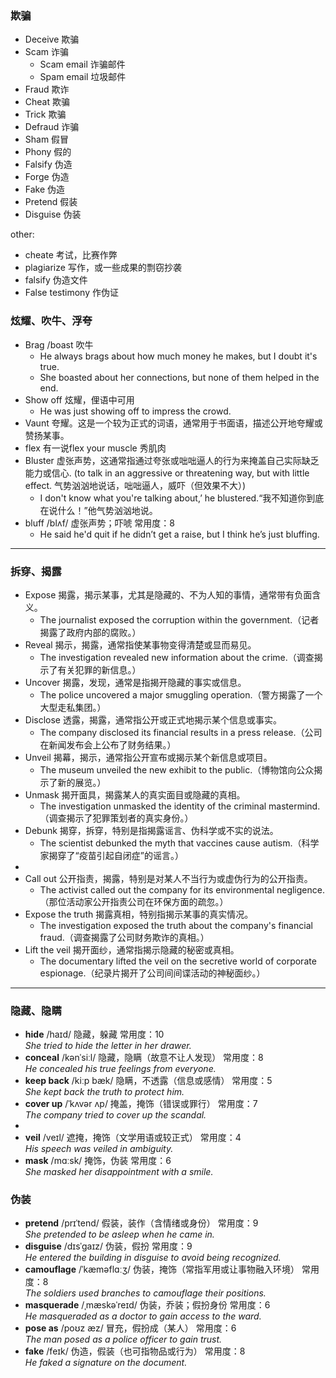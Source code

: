 ### 欺骗
- Deceive 欺骗
- Scam 诈骗
  - Scam email 诈骗邮件
  - Spam email 垃圾邮件
- Fraud 欺诈
- Cheat 欺骗
- Trick 欺骗
- Defraud 诈骗
- Sham 假冒
- Phony 假的
- Falsify 伪造 
- Forge 伪造
- Fake 伪造
- Pretend 假装
- Disguise 伪装

other:
- cheate 考试，比赛作弊
- plagiarize 写作，或一些成果的剽窃抄袭 
- falsify 伪造文件 
- False testimony 作伪证

### 炫耀、吹牛、浮夸
- Brag /boast 吹牛
  - He always brags about how much money he makes, but I doubt it's true.
  - She boasted about her connections, but none of them helped in the end.
- Show off  炫耀，俚语中可用
  - He was just showing off to impress the crowd.
- Vaunt 夸耀。这是一个较为正式的词语，通常用于书面语，描述公开地夸耀或赞扬某事。
- flex 有一说flex your muscle 秀肌肉
- Bluster 虚张声势，这通常指通过夸张或咄咄逼人的行为来掩盖自己实际缺乏能力或信心. (to talk in an aggressive or threatening way, but with little effect. 气势汹汹地说话，咄咄逼人，威吓（但效果不大）)
  - I don't know what you're talking about,’ he blustered.“我不知道你到底在说什么！”他气势汹汹地说。
- bluff /blʌf/ 虚张声势；吓唬 常用度：8
  - He said he'd quit if he didn’t get a raise, but I think he’s just bluffing.


----

### 拆穿、揭露
- Expose 揭露，揭示某事，尤其是隐藏的、不为人知的事情，通常带有负面含义。
  - The journalist exposed the corruption within the government.（记者揭露了政府内部的腐败。）
- Reveal 揭示，揭露，通常指使某事物变得清楚或显而易见。
  - The investigation revealed new information about the crime.（调查揭示了有关犯罪的新信息。）
- Uncover 揭露，发现，通常是指揭开隐藏的事实或信息。
  - The police uncovered a major smuggling operation.（警方揭露了一个大型走私集团。）
- Disclose 透露，揭露，通常指公开或正式地揭示某个信息或事实。
  - The company disclosed its financial results in a press release.（公司在新闻发布会上公布了财务结果。）
- Unveil 揭幕，揭示，通常指公开宣布或揭示某个新信息或项目。
  - The museum unveiled the new exhibit to the public.（博物馆向公众揭示了新的展览。）
- Unmask 揭开面具，揭露某人的真实面目或隐藏的真相。
  - The investigation unmasked the identity of the criminal mastermind.（调查揭示了犯罪策划者的真实身份。）
- Debunk 揭穿，拆穿，特别是指揭露谣言、伪科学或不实的说法。
  - The scientist debunked the myth that vaccines cause autism.（科学家揭穿了“疫苗引起自闭症”的谣言。）
- 
- Call out 公开指责，揭露，特别是对某人不当行为或虚伪行为的公开指责。
  - The activist called out the company for its environmental negligence.（那位活动家公开指责公司在环保方面的疏忽。）
- Expose the truth 揭露真相，特别指揭示某事的真实情况。
  - The investigation exposed the truth about the company's financial fraud.（调查揭露了公司财务欺诈的真相。）
- Lift the veil 揭开面纱，通常指揭示隐藏的秘密或真相。
  - The documentary lifted the veil on the secretive world of corporate espionage.（纪录片揭开了公司间间谍活动的神秘面纱。）

----

### 隐藏、隐瞒

- **hide** /haɪd/  隐藏，躲藏  常用度：10  
  *She tried to hide the letter in her drawer.*
- **conceal** /kənˈsiːl/  隐藏，隐瞒（故意不让人发现）  常用度：8  
  *He concealed his true feelings from everyone.*
- **keep back** /kiːp bæk/  隐瞒，不透露（信息或感情） 常用度：5  
  *She kept back the truth to protect him.*
- **cover up** /ˈkʌvər ʌp/  掩盖，掩饰（错误或罪行） 常用度：7  
  *The company tried to cover up the scandal.*
-
- **veil** /veɪl/  遮掩，掩饰（文学用语或较正式） 常用度：4  
  *His speech was veiled in ambiguity.*
- **mask** /mɑːsk/  掩饰，伪装  常用度：6  
  *She masked her disappointment with a smile.*

### 伪装
- **pretend** /prɪˈtend/  假装，装作（含情绪或身份）  常用度：9  
  *She pretended to be asleep when he came in.*
- **disguise** /dɪsˈɡaɪz/  伪装，假扮  常用度：9  
  *He entered the building in disguise to avoid being recognized.*
- **camouflage** /ˈkæməflɑːʒ/  伪装，掩饰（常指军用或让事物融入环境）  常用度：8  
  *The soldiers used branches to camouflage their positions.*
- **masquerade** /ˌmæskəˈreɪd/  伪装，乔装；假扮身份  常用度：6  
  *He masqueraded as a doctor to gain access to the ward.*
- **pose as** /poʊz æz/  冒充，假扮成（某人）  常用度：6  
  *The man posed as a police officer to gain trust.*
- **fake** /feɪk/  伪造，假装（也可指物品或行为）  常用度：8  
  *He faked a signature on the document.*
